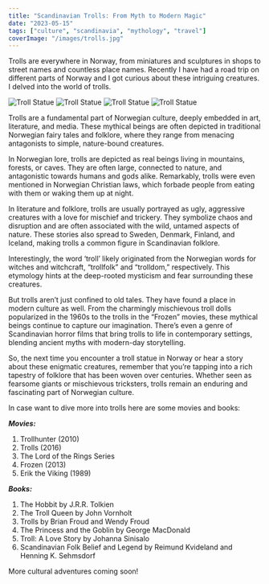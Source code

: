 ```yaml
---
title: "Scandinavian Trolls: From Myth to Modern Magic"
date: "2023-05-15"
tags: ["culture", "scandinavia", "mythology", "travel"]
coverImage: "/images/trolls.jpg"
---
```


Trolls are everywhere in Norway, from miniatures and sculptures in shops to street names and countless place names. Recently I have had a road trip on different parts of Norway and I got curious about these intriguing creatures. I delved into the world of trolls.

![Troll Statue](/images/trolls_1.jpg)
![Troll Statue](/images/trolls_2.jpg)
![Troll Statue](/images/trolls_3.jpg)
![Troll Statue](/images/trolls_4.jpg)

Trolls are a fundamental part of Norwegian culture, deeply embedded in art, literature, and media. These mythical beings are often depicted in traditional Norwegian fairy tales and folklore, where they range from menacing antagonists to simple, nature-bound creatures.

In Norwegian lore, trolls are depicted as real beings living in mountains, forests, or caves. They are often large, connected to nature, and antagonistic towards humans and gods alike. Remarkably, trolls were even mentioned in Norwegian Christian laws, which forbade people from eating with them or waking them up at night.

In literature and folklore, trolls are usually portrayed as ugly, aggressive creatures with a love for mischief and trickery. They symbolize chaos and disruption and are often associated with the wild, untamed aspects of nature. These stories also spread to Sweden, Denmark, Finland, and Iceland, making trolls a common figure in Scandinavian folklore.

Interestingly, the word ‘troll’ likely originated from the Norwegian words for witches and witchcraft, “trollfolk” and “trolldom,” respectively. This etymology hints at the deep-rooted mysticism and fear surrounding these creatures.

But trolls aren’t just confined to old tales. They have found a place in modern culture as well. From the charmingly mischievous troll dolls popularized in the 1960s to the trolls in the “Frozen” movies, these mythical beings continue to capture our imagination. There’s even a genre of Scandinavian horror films that bring trolls to life in contemporary settings, blending ancient myths with modern-day storytelling.

So, the next time you encounter a troll statue in Norway or hear a story about these enigmatic creatures, remember that you’re tapping into a rich tapestry of folklore that has been woven over centuries. Whether seen as fearsome giants or mischievous tricksters, trolls remain an enduring and fascinating part of Norwegian culture.

In case want to dive more into trolls here are some movies and books:

***Movies:***

1. Trollhunter (2010)
2. Trolls (2016)
3. The Lord of the Rings Series
4. Frozen (2013)
5. Erik the Viking (1989)

***Books:***

1. The Hobbit by J.R.R. Tolkien
2. The Troll Queen by John Vornholt
3. Trolls by Brian Froud and Wendy Froud
4. The Princess and the Goblin by George MacDonald
5. Troll: A Love Story by Johanna Sinisalo
6. Scandinavian Folk Belief and Legend by Reimund Kvideland and Henning K. Sehmsdorf

More cultural adventures coming soon!
